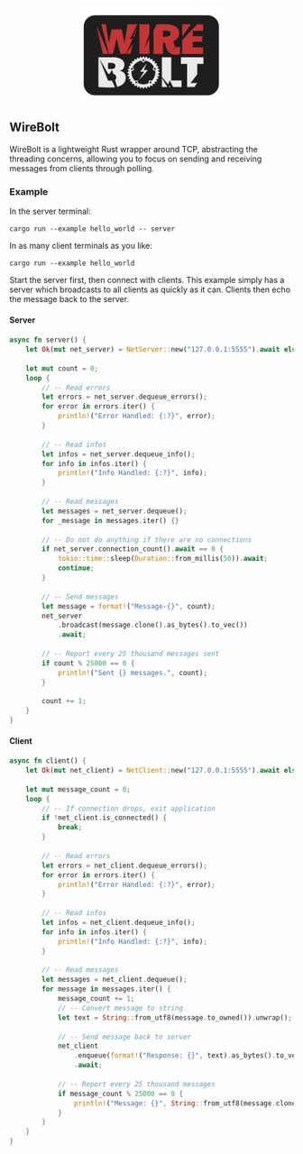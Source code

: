 <div align="center">
  <span><img src="./docs/WireBoltDarkGitHub.png" width="50%"></span>
</div>

## WireBolt

WireBolt is a lightweight Rust wrapper around TCP, abstracting the threading concerns, allowing you to focus on sending and receiving messages from clients through polling.

### Example

In the server terminal:

```
cargo run --example hello_world -- server
```

In as many client terminals as you like:
```
cargo run --example hello_world
```

Start the server first, then connect with clients.
This example simply has a server which broadcasts to all clients as quickly as it can. Clients then echo the message back to the server.

#### Server
```rust
async fn server() {
    let Ok(mut net_server) = NetServer::new("127.0.0.1:5555").await else { return; };

    let mut count = 0;
    loop {
        // -- Read errors
        let errors = net_server.dequeue_errors();
        for error in errors.iter() {
            println!("Error Handled: {:?}", error);
        }

        // -- Read infos
        let infos = net_server.dequeue_info();
        for info in infos.iter() {
            println!("Info Handled: {:?}", info);
        }

        // -- Read messages
        let messages = net_server.dequeue();
        for _message in messages.iter() {}

        // -- Do not do anything if there are no connections
        if net_server.connection_count().await == 0 {
            tokio::time::sleep(Duration::from_millis(50)).await;
            continue;
        }

        // -- Send messages
        let message = format!("Message-{}", count);
        net_server
            .broadcast(message.clone().as_bytes().to_vec())
            .await;

        // -- Report every 25 thousand messages sent
        if count % 25000 == 0 {
            println!("Sent {} messages.", count);
        }

        count += 1;
    }
}
```

#### Client
```rust
async fn client() {
    let Ok(mut net_client) = NetClient::new("127.0.0.1:5555").await else { return; };

    let mut message_count = 0;
    loop {
        // -- If connection drops, exit application
        if !net_client.is_connected() {
            break;
        }

        // -- Read errors
        let errors = net_client.dequeue_errors();
        for error in errors.iter() {
            println!("Error Handled: {:?}", error);
        }

        // -- Read infos
        let infos = net_client.dequeue_info();
        for info in infos.iter() {
            println!("Info Handled: {:?}", info);
        }

        // -- Read messages
        let messages = net_client.dequeue();
        for message in messages.iter() {
            message_count += 1;
            // -- Convert message to string
            let text = String::from_utf8(message.to_owned()).unwrap();

            // -- Send message back to server
            net_client
                .enqueue(format!("Response: {}", text).as_bytes().to_vec())
                .await;

            // -- Report every 25 thousand messages
            if message_count % 25000 == 0 {
                println!("Message: {}", String::from_utf8(message.clone()).unwrap());
            }
        }
    }
}
```

